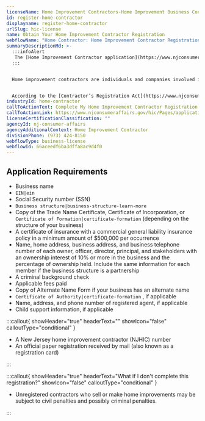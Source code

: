```yaml
---
licenseName: Home Improvement Contractors-Home Improvement Business Contr
id: register-home-contractor
displayname: register-home-contractor
urlSlug: hic-license
name: Obtain Your Home Improvement Contractor Registration
webflowName: "Home Contractor: Home Improvement Contractor Registration"
summaryDescriptionMd: >-
  :::infoAlert
   The [Home Improvement Contractor application](https://www.njconsumeraffairs.gov/hic/Applications/Home-Improvement-Contractor-Application-for-Initial-Registration.pdf) includes an FAQ section.
  :::


  Home improvement contractors are individuals and companies involved in repairing, renovating, modernizing, installing, replacing, improving, restoring, painting, constructing, remodeling, moving, or demolishing **residential** or **noncommercial** properties.


  According to the [Contractor’s Registration Act](https://www.njconsumeraffairs.gov/Statutes/Contractors-Registration-Act.pdf), if you or your business is involved in any of the activities mentioned above, you must register as a home improvement contractor.
industryId: home-contractor
callToActionText: Complete My Home Improvement Contractor Registration
callToActionLink: https://www.njconsumeraffairs.gov/hic/Pages/applications.aspx
licenseCertificationClassification: ""
agencyId: nj-consumer-affairs
agencyAdditionalContext: Home Improvement Contractor
divisionPhone: (973) 424-8150
webflowType: business-license
webflowId: 66aceedf6ba3dffa8ac9d4f0
---
```


## Application Requirements

- Business name
- `EIN|ein`
- Social Security number (SSN)
- `Business structure|business-structure-learn-more`
- Copy of the Trade Name Certificate, Certificate of Incorporation, or `Certificate of Formation|certificate-formation` (depending on the structure of your business)
- A certificate of insurance with a commercial general liability insurance policy in a minimum amount of $500,000 per occurrence
- Name, home address, business address, and business telephone number of each owner, officer, director, principal, and stakeholders with an ownership interest of 10% or more in the business and the percentage of ownership held. Include the same information for each member if the business structure is a partnership
- A criminal background check
- Applicable fees paid
- Copy of Alternate Name Form if your business has an alternate name
- `Certificate of Authority|certificate-formation` , if applicable
- Name, address, and phone number of registered agent<insert contextual info>, if applicable
- Child support information, if applicable

:::callout{ showHeader="true" headerText="" showIcon="false" calloutType="conditional" }

- A New Jersey home improvement contractor (NJHIC) number
- An official paper registration received by mail (also known as a registration card)

:::

:::callout{ showHeader="true" headerText="What if I don't complete this registration?" showIcon="false" calloutType="conditional" }

- Unregistered contractors who sell or make home improvements may be subject to civil penalties and possibly criminal penalties.

:::
